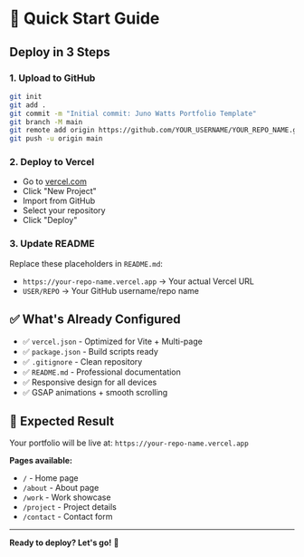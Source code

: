 # 🚀 Quick Start Guide

## Deploy in 3 Steps

### 1. Upload to GitHub
```bash
git init
git add .
git commit -m "Initial commit: Juno Watts Portfolio Template"
git branch -M main
git remote add origin https://github.com/YOUR_USERNAME/YOUR_REPO_NAME.git
git push -u origin main
```

### 2. Deploy to Vercel
- Go to [vercel.com](https://vercel.com)
- Click "New Project"
- Import from GitHub
- Select your repository
- Click "Deploy" 

### 3. Update README
Replace these placeholders in `README.md`:
- `https://your-repo-name.vercel.app` → Your actual Vercel URL
- `USER/REPO` → Your GitHub username/repo name

## ✅ What's Already Configured

- ✅ `vercel.json` - Optimized for Vite + Multi-page
- ✅ `package.json` - Build scripts ready
- ✅ `.gitignore` - Clean repository
- ✅ `README.md` - Professional documentation
- ✅ Responsive design for all devices
- ✅ GSAP animations + smooth scrolling

## 🎯 Expected Result

Your portfolio will be live at: `https://your-repo-name.vercel.app`

**Pages available:**
- `/` - Home page
- `/about` - About page  
- `/work` - Work showcase
- `/project` - Project details
- `/contact` - Contact form

---

**Ready to deploy? Let's go!** 🌟
